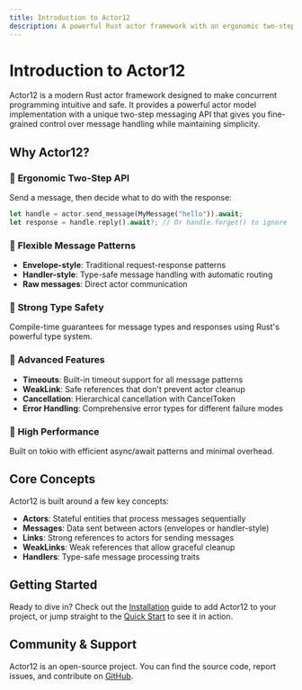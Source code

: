 ```yaml
---
title: Introduction to Actor12
description: A powerful Rust actor framework with an ergonomic two-step messaging API
---
```


# Introduction to Actor12

Actor12 is a modern Rust actor framework designed to make concurrent programming intuitive and safe. It provides a powerful actor model implementation with a unique two-step messaging API that gives you fine-grained control over message handling while maintaining simplicity.

## Why Actor12?

### 🔄 **Ergonomic Two-Step API**
Send a message, then decide what to do with the response:
```rust
let handle = actor.send_message(MyMessage("hello")).await;
let response = handle.reply().await?; // Or handle.forget() to ignore
```

### 🔗 **Flexible Message Patterns**
- **Envelope-style**: Traditional request-response patterns
- **Handler-style**: Type-safe message handling with automatic routing
- **Raw messages**: Direct actor communication

### 🎯 **Strong Type Safety**
Compile-time guarantees for message types and responses using Rust's powerful type system.

### 🔧 **Advanced Features**
- **Timeouts**: Built-in timeout support for all message patterns
- **WeakLink**: Safe references that don't prevent actor cleanup  
- **Cancellation**: Hierarchical cancellation with CancelToken
- **Error Handling**: Comprehensive error types for different failure modes

### 🚀 **High Performance**
Built on tokio with efficient async/await patterns and minimal overhead.

## Core Concepts

Actor12 is built around a few key concepts:

- **Actors**: Stateful entities that process messages sequentially
- **Messages**: Data sent between actors (envelopes or handler-style)
- **Links**: Strong references to actors for sending messages
- **WeakLinks**: Weak references that allow graceful cleanup
- **Handlers**: Type-safe message processing traits

## Getting Started

Ready to dive in? Check out the [Installation](/installation) guide to add Actor12 to your project, or jump straight to the [Quick Start](/quick-start) to see it in action.

## Community & Support

Actor12 is an open-source project. You can find the source code, report issues, and contribute on [GitHub](https://github.com/yourusername/actor12).